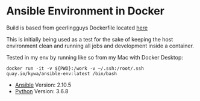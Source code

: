 # Ansible Environment in Docker

Build is based from geerlingguys Dockerfile located [here](https://github.com/geerlingguy/docker-ubi8-ansible)

This is initially being used as a test for the sake of keeping the host environment clean and running all jobs and development inside a container.

Tested in my env by running like so from my Mac with Docker Desktop:

```
docker run -it -v ${PWD}:/work -v ~/.ssh:/root/.ssh quay.io/kywa/ansible-env:latest /bin/bash
```

* [Ansible](https://ansible.com) Version: 2.10.5
* [Python](https://python.org) Version: 3.6.8
